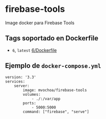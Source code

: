 # firebase-tools
Image docker para Firebase Tools

## Tags soportado en Dockerfile

- `6`, `latest` [6/Dockerfile](https://github.com/mvochoa/firebase-tools/blob/master/6/Dockerfile)

## Ejemplo de `docker-compose.yml`

```
version: '3.3'
services:
    server:
        image: mvochoa/firebase-tools
        volumes:
            - ./:/var/app
        ports:
            - 5000:5000
        command: ["firebase", "serve"]
```
